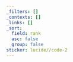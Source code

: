 ```yaml
---
_filters: []
_contexts: []
_links: []
_sort:
  field: rank
  asc: false
  group: false
sticker: lucide//code-2
---
```

